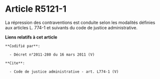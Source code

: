 # Article R5121-1

La répression des contraventions est conduite selon les modalités définies aux articles L. 774-1 et suivants du code de
justice administrative.

**Liens relatifs à cet article**

	**Codifié par**:

	  - Décret n°2011-280 du 16 mars 2011 (V)

	**Cite**:

	  - Code de justice administrative - art. L774-1 (V)
